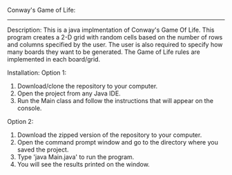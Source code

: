 Conway's Game of Life:
__________________________________________

Description:
This is a java implmentation of Conway's Game Of Life. This program creates a 2-D grid with random cells 
based on the number of rows and columns specified by the user. The user is also required to specify how many
boards they want to be generated. The Game of Life rules are implemented in each board/grid.

Installation:
Option 1:
1. Download/clone the repository to your computer.
2. Open the project from any Java IDE.
3. Run the Main class and follow the instructions that will appear on the console.

Option 2:
1. Download the zipped version of the repository to your computer.
2. Open the command prompt window and go to the directory where you saved the project.
3. Type 'java Main.java' to run the program.
4. You will see the results printed on the window.

